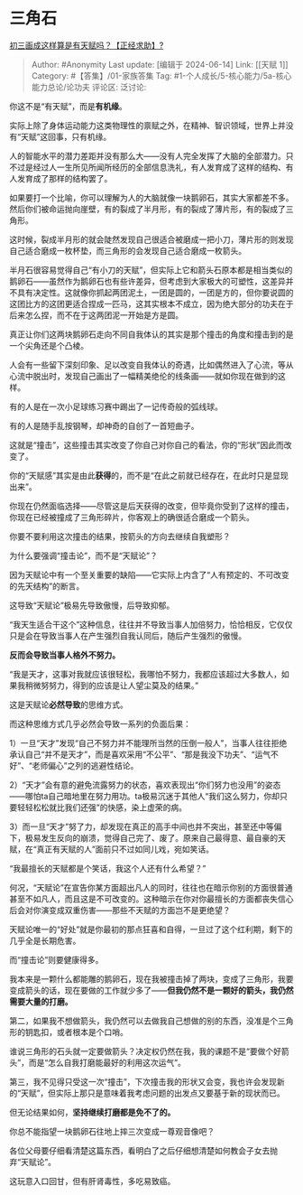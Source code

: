 # 三角石
[初三画成这样算是有天赋吗？【正经求助】?](https://www.zhihu.com/question/629110655/answer/3530661533)

> Author: #Anonymity
> Last update: [编辑于 2024-06-14]
> Link: [[天赋 1]]
> Category: #【答集】/01-家族答集
> Tag: #1-个人成长/5-核心能力/5a-核心能力总论/论功夫
> 评论区:
> 泛讨论:

你这不是“有天赋”，而是**有机缘**。

实际上除了身体运动能力这类物理性的禀赋之外，在精神、智识领域，世界上并没有“天赋”这回事，只有机缘。

人的智能水平的潜力差距并没有那么大——没有人完全发挥了大脑的全部潜力。只不过是经过人一生所见所闻所经历的全部信息洗礼，有人发育成了这样的结构、有人发育成了那样的结构罢了。

如果要打一个比喻，你可以理解为人的大脑就像一块鹅卵石，其实大家都差不多。然后你们被命运抛向崖壁，有的裂成了半月形，有的裂成了薄片形，有的裂成了三角形。

这时候，裂成半月形的就会陡然发现自己很适合被磨成一把小刀，薄片形的则发现自己适合磨成一枚杯垫，而三角形的会发现自己适合磨成一枚箭头。

半月石很容易觉得自己“有小刀的天赋”，但实际上它和箭头石原本都是相当类似的鹅卵石——虽然作为鹅卵石也有些许差异，但考虑到大家极大的可塑性，这差异并不具有决定性。这就像你抓起两团泥土，一团是圆的，一团是方的，但你要说圆的这团比方的这团更适合捏成一匹马，这其实根本不成立，因为绝大部分的功夫在于后来怎么捏，而不在于这两团泥一开始是方是圆。

真正让你们这两块鹅卵石走向不同自我体认的其实是那个撞击的角度和撞击到的是一个尖角还是个凸棱。

人会有一些留下深刻印象、足以改变自我体认的奇遇，比如偶然进入了心流，等从心流中脱出时，发现自己画出了一幅精美绝伦的线条画——就如你现在做到的这样。

有的人是在一次小足球练习赛中踢出了一记传奇般的弧线球。

有的人是随手乱按钢琴，却神奇的自创了一首短曲子。

这就是“撞击”，这些撞击其实改变了你自己对你自己的看法，你的“形状”因此而改变了。

你的“天赋感”其实是由此**获得**的，而不是“在此之前就已经存在，在此时只是显现出来”。

你现在仍然面临选择——尽管这是后天获得的改变，但毕竟你受到了这样的撞击，你现在已经被撞成了三角形碎片，你客观上的确很适合磨成一个箭头。

你要不要利用这次撞击的结果，按箭头的方向去继续自我塑形？

为什么要强调“撞击论”，而不是“天赋论”？

因为天赋论中有一个至关重要的缺陷——它实际上内含了“人有预定的、不可改变的先天结构”的断言。

这导致“天赋论”极易先导致傲慢，后导致抑郁。

“我天生适合干这个”这种信息，往往并不导致当事人加倍努力，恰恰相反，它仅仅只是会在导致当事人在产生强烈自我认同后，随后产生强烈的傲慢。

**反而会导致当事人格外不努力。**

“我是天才，这事对我就应该很轻松，我哪怕不努力，我都应该超过大多数人，如果我稍微努努力，得到的应该是让人望尘莫及的结果。”

这是天赋论**必然导致**的思维方式。

而这种思维方式几乎必然会导致一系列的负面后果：

1）一旦“天才”发现“自己不努力并不能理所当然的压倒一般人”，当事人往往拒绝承认自己“并不是天才”，而是喜欢采用“不公平”、“那是我没下功夫”、“运气不好”、“老师偏心”之列的逃避性结论。

2）“天才”会有意的避免流露努力的状态，喜欢表现出“你们努力也没用”的姿态——哪怕ta自己暗地里在努力用功。ta极易沉迷于其他人“我们这么努力，你却只要轻轻松松就比我们还强”的快感，染上虚荣的病。

3）而一旦“天才”努了力，却发现在真正的高手中间也并不突出，甚至还中等偏下，极易发生反向的崩溃，觉得自己完了、废了。原来自己最得意、最自豪的天赋，在“真正有天赋的人”面前只不过如同儿戏，宛如笑话。

“我最擅长的天赋都是个笑话，我这个人还有什么希望？”

何况，“天赋论”在宣告你某方面超出凡人的同时，往往也在暗示你别的方面很普通甚至不如凡人，而且这是不可改变的。这种暗示在你对你最擅长的方面都丧失信心后会对你演变成双重伤害——那些不天赋的方面岂不是更绝望？

天赋论唯一的“好处”就是你最初的那点狂喜和自得，一旦过了这个红利期，剩下的几乎全是长期危害。

而“撞击论”则要健康得多。

我本来是一颗什么都能雕的鹅卵石，现在我被撞击掉了两块，变成了三角形，我要变成箭头的话，现在要做的工作就少多了——**但我仍然不是一颗好的箭头，我仍然需要大量的打磨。**

第二，如果我不想做箭头，我仍然可以去做我自己想做的别的东西，没准是个三角形的钥匙扣，或者根本是个口哨。

谁说三角形的石头就一定要做箭头？决定权仍然在我，我的课题不是“要做个好箭头”，而是“怎么自我打磨能最好的利用这次运气”。

第三，我不见得只受这一次“撞击”，下次撞击我的形状又会变，我也许会发现新的“天赋”，但实际上那只是意味着我考虑问题的出发点又要基于新的现状而已。

但无论结果如何，**坚持继续打磨都是免不了的。**

你总不能指望一块鹅卵石往地上摔三次变成一尊观音像吧？

各位父母要仔细看清楚这篇东西，看明白了之后仔细想清楚如何教会子女去抛弃“天赋论”。

这玩意入口回甘，但有肝肾毒性，多吃易致癌。
